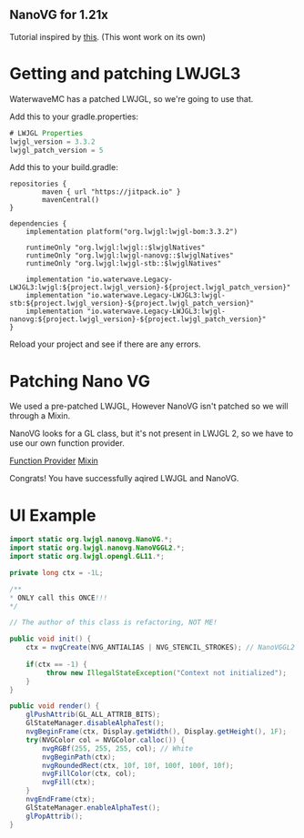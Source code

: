 ## NanoVG for 1.21x

Tutorial inspired by [this](https://nanovg.aetherium.club/gradle-mcp.html). (This wont work on its own)

# Getting and patching LWJGL3

WaterwaveMC has a patched LWJGL, so we're going to use that.

Add this to your gradle.properties:
```groovy
# LWJGL Properties
lwjgl_version = 3.3.2
lwjgl_patch_version = 5
```

Add this to your build.gradle:
```
repositories {
        maven { url "https://jitpack.io" }
        mavenCentral()
}

dependencies {
    implementation platform("org.lwjgl:lwjgl-bom:3.3.2")

    runtimeOnly "org.lwjgl:lwjgl::$lwjglNatives"
    runtimeOnly "org.lwjgl:lwjgl-nanovg::$lwjglNatives"
    runtimeOnly "org.lwjgl:lwjgl-stb::$lwjglNatives"

    implementation "io.waterwave.Legacy-LWJGL3:lwjgl:${project.lwjgl_version}-${project.lwjgl_patch_version}"
    implementation "io.waterwave.Legacy-LWJGL3:lwjgl-stb:${project.lwjgl_version}-${project.lwjgl_patch_version}"
    implementation "io.waterwave.Legacy-LWJGL3:lwjgl-nanovg:${project.lwjgl_version}-${project.lwjgl_patch_version}"
}
```
Reload your project and see if there are any errors.
# Patching Nano VG
We used a pre-patched LWJGL, However NanoVG isn't patched so we will through a Mixin.

NanoVG looks for a GL class, but it's not present in LWJGL 2, so we have to use our own function provider.

[Function Provider](https://gist.github.com/refactorinqq/31a10444bb6c49eb5a370b2353f664cb)
[Mixin](https://gist.github.com/refactorinqq/b65f3ac1aba2cf3a15323aa60f47995f)

Congrats! You have successfully aqired LWJGL and NanoVG.
# UI Example
```java
import static org.lwjgl.nanovg.NanoVG.*;
import static org.lwjgl.nanovg.NanoVGGL2.*;
import static org.lwjgl.opengl.GL11.*;

private long ctx = -1L;

/**
* ONLY call this ONCE!!!
*/

// The author of this class is refactoring, NOT ME!

public void init() {
    ctx = nvgCreate(NVG_ANTIALIAS | NVG_STENCIL_STROKES); // NanoVGGL2 must be used.
        
    if(ctx == -1) {
         throw new IllegalStateException("Context not initialized");
    }
}

public void render() {
    glPushAttrib(GL_ALL_ATTRIB_BITS);
    GlStateManager.disableAlphaTest();
    nvgBeginFrame(ctx, Display.getWidth(), Display.getHeight(), 1F);
    try(NVGColor col = NVGColor.calloc()) {
        nvgRGBf(255, 255, 255, col); // White
        nvgBeginPath(ctx);
        nvgRoundedRect(ctx, 10f, 10f, 100f, 100f, 10f);
        nvgFillColor(ctx, col);
        nvgFill(ctx);
    }
    nvgEndFrame(ctx);
    GlStateManager.enableAlphaTest();
    glPopAttrib();
}
```
